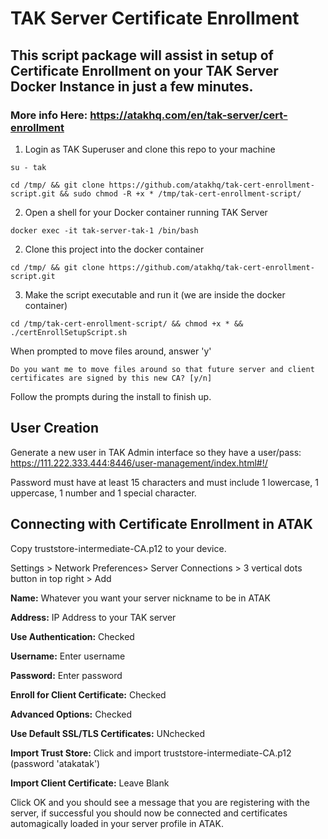 # TAK Server Certificate Enrollment
## This script package will assist in setup of Certificate Enrollment on your TAK Server Docker Instance in just a few minutes.
### More info Here: https://atakhq.com/en/tak-server/cert-enrollment

1. Login as TAK Superuser and clone this repo to your machine

`su - tak`

`cd /tmp/ && git clone https://github.com/atakhq/tak-cert-enrollment-script.git && sudo chmod -R +x * /tmp/tak-cert-enrollment-script/`


2. Open a shell for your Docker container running TAK Server

`docker exec -it tak-server-tak-1 /bin/bash`


2. Clone this project into the docker container

`cd /tmp/ && git clone https://github.com/atakhq/tak-cert-enrollment-script.git`


3. Make the script executable and run it (we are inside the docker container)

`cd /tmp/tak-cert-enrollment-script/ && chmod +x * && ./certEnrollSetupScript.sh`


When prompted to move files around, answer 'y'

`Do you want me to move files around so that future server and client certificates are signed by this new CA? [y/n]`

Follow the prompts during the install to finish up.



## User Creation

Generate a new user in TAK Admin interface so they have a user/pass: https://111.222.333.444:8446/user-management/index.html#!/

Password must have at least 15 characters and must include 1 lowercase, 1 uppercase, 1 number and 1 special character.



## Connecting with Certificate Enrollment in ATAK

Copy truststore-intermediate-CA.p12 to your device.

Settings > Network Preferences> Server Connections > 3 vertical dots button in top right > Add 

**Name:** Whatever you want your server nickname to be in ATAK

**Address:** IP Address to your TAK server

**Use Authentication:** Checked

**Username:** Enter username

**Password:** Enter password

**Enroll for Client Certificate:** Checked

**Advanced Options:** Checked

**Use Default SSL/TLS Certificates:** UNchecked

**Import Trust Store:** Click and import truststore-intermediate-CA.p12 (password 'atakatak')

**Import Client Certificate:** Leave Blank


Click OK and you should see a message that you are registering with the server, if successful you should now be connected and certificates automagically loaded in your server profile in ATAK.


